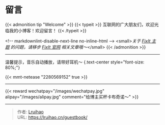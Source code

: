 # 留言


{{&lt; admonition tip &#34;Welcome&#34; &gt;}}
{{&lt; typeit &gt;}}
互联网的广大朋友们，欢迎光临我的小博客！欢迎留言！
{{&lt; /typeit &gt;}}

&lt;!-- markdownlint-disable-next-line no-inline-html --&gt;
&lt;small&gt;_关于 [FixIt 主题](https://github.com/hugo-fixit/FixIt) 的问题，请移步 [FixIt 官网](https://fixit.lruihao.cn) 相关文章哦～_&lt;/small&gt;
{{&lt; /admonition &gt;}}

---

温馨提示，音乐自动播放，请带好耳机～
{.text-center style=&#34;font-size: 80%;&#34;}

{{&lt; mmt-netease &#34;2280569152&#34; true &gt;}}

---

{{&lt; reward wechatpay=&#34;/images/wechatpay.jpg&#34; alipay=&#34;/images/alipay.jpg&#34; comment=&#34;给博主买杯卡布奇诺～&#34; &gt;}}


---

> 作者: [Lruihao](https://github.com/Lruihao)  
> URL: https://lruihao.cn/guestbook/  

